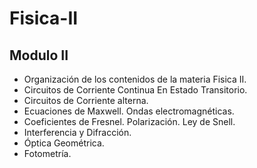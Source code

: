 # Fisica-II

## Modulo II

- Organización de los contenidos de la materia Fisica II. 
- Circuitos de Corriente Continua En Estado Transitorio.
- Circuitos de Corriente alterna.
- Ecuaciones de Maxwell. Ondas electromagnéticas.
- Coeficientes de Fresnel. Polarización. Ley de Snell.
- Interferencia y Difracción.
- Óptica Geométrica.
- Fotometría.
